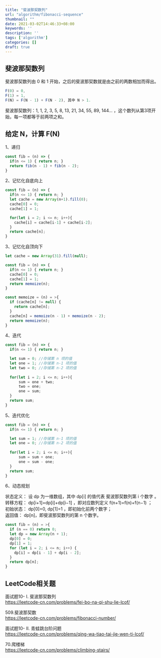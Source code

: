 ```yaml
---
title: "斐波那契数列"
url: "algorithm/fibonacci-sequence"
thumbnail: ""
date: 2021-03-02T14:46:33+08:00
keywords: ''
description: ''
tags: ['algorithm']
categories: []
draft: true
---
```


## 斐波那契数列

斐波那契数列由 0 和 1 开始，之后的斐波那契数就是由之前的两数相加而得出。

```javascript
F(0) = 0,   
F(1) = 1,
F(N) = F(N - 1) + F(N - 2), 其中 N > 1.
```

斐波那契数列：1, 1, 2, 3, 5, 8, 13, 21, 34, 55, 89, 144... ，这个数列从第3项开始，每一项都等于前两项之和。

## 给定 N，计算 F(N)

1、递归

```javascript
const fib = (n) => {
  if(n <= 1) { return n; }
  return fib(n - 1) + fib(n - 2);
}
```

2、记忆化自底向上

```javascript
const fib = (n) => {
  if(n <= 1) { return n; }
  let cache = new Array(n+1).fill(0);
  cache[0] = 0;
  cache[1] = 1;

  for(let i = 2; i <= n; i++){
    cache[i] = cache[i-1] + cache[i-2];
  }
  return cache[n];
}
```

3、记忆化自顶向下

```javascript
let cache = new Array(31).fill(null);

const fib = (n) => {
  if(n <= 1) { return n; }
  cache[0] = 0;
  cache[1] = 1;
  return memoize(n);
}

const memoize = (n) = >{
  if (cache[n] != null) {
    return cache[n];
  }
  cache[n] = memoize(n - 1) + memoize(n - 2);
  return memoize(n);
}
```

4、迭代

```javascript
const fib = (n) => {
  if(n <= 1) { return n; }

  let sum = 0; //存储第 n 项的值
  let one = 1; //存储第 n-1 项的值
  let two = 0; //存储第 n-2 项的值
  
  for(let i = 2; i <= n; i++){
      sum = one + two;
      two = one;
      one = sum;
  }
  return sum;
}
```

5、迭代优化

```javascript
const fib = (n) => {
  if(n <= 1) { return n; }

  let sum = 1; //存储第 n-1 项的值
  let one = 0; //存储第 n-2 项的值
  
  for(let i = 2; i <= n; i++){
      sum = sum + one;
      one = sum - one;
  }
  return sum;
}
```

6、动态规划

状态定义： 设 dp 为一维数组，其中 dp[i] 的值代表 斐波那契数列第 i 个数字 。  
转移方程： dp[i+1]=dp[i]+dp[i−1] ，即对应数列定义 f(n+1)=f(n)+f(n−1) ；  
初始状态： dp[0]=0, dp[1]=1 ，即初始化前两个数字；  
返回值： dp[n]，即斐波那契数列的第 n 个数字。  

```javascript
const fib = (n) = >{
  if (n == 0) return 0;
  let dp = new Array(n + 1);
  dp[0] = 0;
  dp[1] = 1;
  for (let i = 2; i <= n; i++) {
    dp[i] = dp[i - 1] + dp[i - 2];
  }
  return dp[n];
}
```

## LeetCode相关题

面试题10- I. 斐波那契数列  
https://leetcode-cn.com/problems/fei-bo-na-qi-shu-lie-lcof/

509.斐波那契数  
https://leetcode-cn.com/problems/fibonacci-number/

面试题10- II. 青蛙跳台阶问题  
https://leetcode-cn.com/problems/qing-wa-tiao-tai-jie-wen-ti-lcof/

70.爬楼梯  
https://leetcode-cn.com/problems/climbing-stairs/